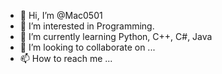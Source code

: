 - 👋 Hi, I’m @Mac0501
- 👀 I’m interested in Programming.
- 🌱 I’m currently learning Python, C++, C#, Java
- 💞️ I’m looking to collaborate on ...
- 📫 How to reach me ...

<!---
Mac0501/Mac0501 is a ✨ special ✨ repository because its `README.md` (this file) appears on your GitHub profile.
You can click the Preview link to take a look at your changes.
--->
